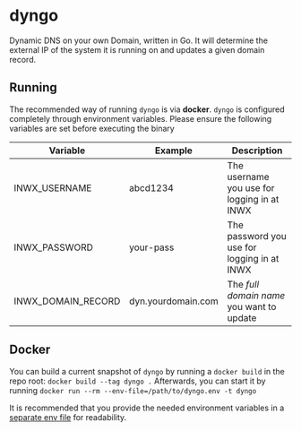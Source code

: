 # dyngo
Dynamic DNS on your own Domain, written in Go.
It will determine the external IP of the system it is running on and updates a given domain record.

## Running
The recommended way of running `dyngo` is via **docker**.
`dyngo` is configured completely through environment variables.
Please ensure the following variables are set before executing the binary

Variable | Example | Description
---------|----------|-------------
INWX_USERNAME | abcd1234 | The username you use for logging in at INWX
INWX_PASSWORD | your-pass | The password you use for logging in at INWX
INWX_DOMAIN_RECORD | dyn.yourdomain.com | The *full domain name* you want to update



## Docker
You can build a current snapshot of `dyngo` by running a `docker build` in the repo root:
`docker build --tag dyngo .`
Afterwards, you can start it by running
`docker run --rm --env-file=/path/to/dyngo.env -t dyngo`

It is recommended that you provide the needed environment variables in a [separate env file](https://docs.docker.com/engine/reference/commandline/run/#set-environment-variables--e---env---env-file) for readability.
